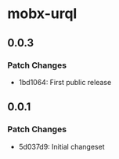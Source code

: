 # mobx-urql

## 0.0.3

### Patch Changes

- 1bd1064: First public release

## 0.0.1

### Patch Changes

- 5d037d9: Initial changeset
